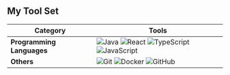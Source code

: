## My Tool Set

<div align="center">

| Category                 | Tools                                                                                                                   |
|--------------------------|-------------------------------------------------------------------------------------------------------------------------|
| **Programming Languages**| ![Java](https://img.icons8.com/color/48/000000/java-coffee-cup-logo.png) ![React](https://img.icons8.com/color/48/000000/react-native.png) ![TypeScript](https://img.icons8.com/color/48/000000/typescript.png) ![JavaScript](https://img.icons8.com/color/48/000000/javascript.png) |
| **Others**               | ![Git](https://img.icons8.com/color/48/000000/git.png) ![Docker](https://img.icons8.com/color/48/000000/docker.png) ![GitHub](https://img.icons8.com/ios-glyphs/48/000000/github.png)                                              |

</div>
  


